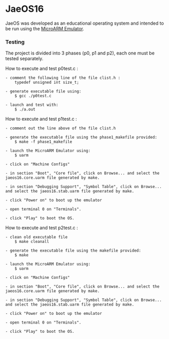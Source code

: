 # JaeOS16

JaeOS was developed as an educational operating system and intended to be run using the [MicroARM Emulator](http://mellotanica.github.io/uARM/).


### Testing

The project is divided into 3 phases (p0, p1 and p2), each one must be tested separately.

How to execute and test p0test.c :

	- comment the following line of the file clist.h : 
		typedef unsigned int size_t;

	- generate executable file using:
		$ gcc ./p0test.c
	
	- launch and test with:
		$ ./a.out


How to execute and test p1test.c :
	
	- comment out the line above of the file clist.h
	
	- generate the executable file using the phase1_makefile provided: 
		$ make -f phase1_makefile

	- launch the MicroARM Emulator using: 
		$ uarm

	- click on "Machine Configs"

	- in section "Boot", "Core file", click on Browse... and select the jaeos16.core.uarm file generated by make.

	- in section "Debugging Support", "Symbol Table", click on Browse... and select the jaeos16.stab.uarm file generated by make. 

	- click "Power on" to boot up the emulator
	
	- open terminal 0 on "Terminals".

	- click "Play" to boot the OS.

How to execute and test p2test.c :

	- clean old executable file
		$ make cleanall

	- generate the executable file using the makefile provided: 
		$ make

	- launch the MicroARM Emulator using: 
		$ uarm

	- click on "Machine Configs"

	- in section "Boot", "Core file", click on Browse... and select the jaeos16.core.uarm file generated by make.

	- in section "Debugging Support", "Symbol Table", click on Browse... and select the jaeos16.stab.uarm file generated by make. 

	- click "Power on" to boot up the emulator
	
	- open terminal 0 on "Terminals".

	- click "Play" to boot the OS.


